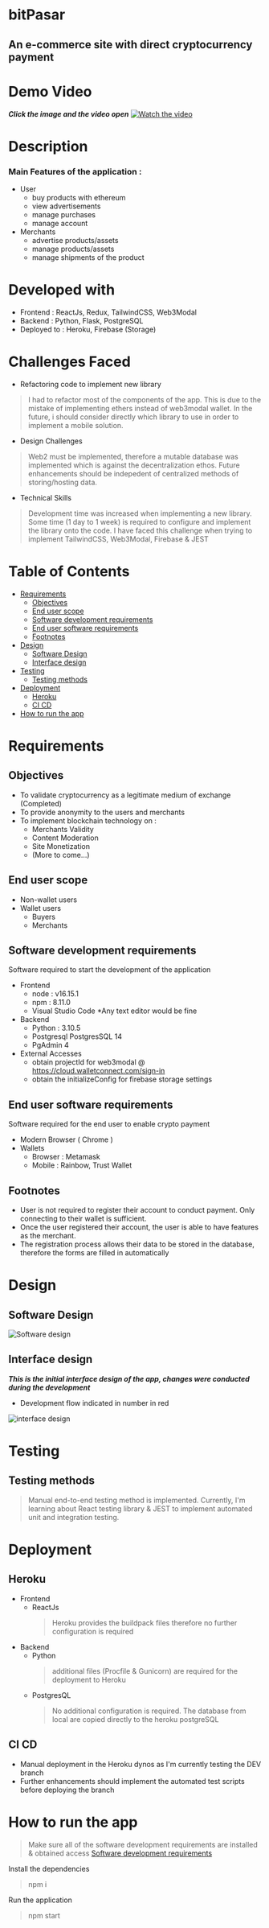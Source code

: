 # bitPasar
## An e-commerce site with direct cryptocurrency payment

# Demo Video
***Click the image and the video open***
[![Watch the video](https://i9.ytimg.com/vi_webp/Ivbu0vCx9CU/sddefault.webp?v=636d4c51&sqp=CLSbtZsG&rs=AOn4CLCyJgu1kfdJLw40lZPZQdcjt7m9OA)](https://youtu.be/Ivbu0vCx9CU)


# Description
### Main Features of the application :
- User
  - buy products with ethereum
  - view advertisements
  - manage purchases
  - manage account
- Merchants 
  - advertise products/assets
  - manage products/assets
  - manage shipments of the product

# Developed with
- Frontend : ReactJs, Redux, TailwindCSS, Web3Modal
- Backend : Python, Flask, PostgreSQL
- Deployed to : Heroku, Firebase (Storage)

# Challenges Faced
- Refactoring code to implement new library
> I had to refactor most of the components of the app. This is due to the mistake of implementing ethers instead of web3modal wallet. In the future, i should consider directly which library to use in order to implement a mobile solution.
- Design Challenges
> Web2 must be implemented, therefore a mutable database was implemented which is against the decentralization ethos. Future enhancements should be indepedent of centralized methods of storing/hosting data. 
- Technical Skills
> Development time was increased when implementing a new library. Some time (1 day to 1 week) is required to configure and implement the library onto the code. I have faced this challenge when trying to implement TailwindCSS, Web3Modal, Firebase & JEST

# Table of Contents
- [Requirements](#requirements)
  * [Objectives](#objectives)
  * [End user scope](#end-user-scope)
  * [Software development requirements](#software-development-requirements)
  * [End user software requirements](#end-user-software-requirements)
  * [Footnotes](#footnotes)
- [Design](#design)
  * [Software Design](#software-design)
  * [Interface design](#interface-design)
- [Testing](#testing)
  * [Testing methods](#testing-methods)
- [Deployment](#deployment)
  * [Heroku](#heroku)
  * [CI CD](#ci-cd)
- [How to run the app](#how-to-run-the-app)

# Requirements
## Objectives
- To validate cryptocurrency as a legitimate medium of exchange (Completed)
- To provide anonymity to the users and merchants
- To implement blockchain technology on :
  - Merchants Validity
  - Content Moderation
  - Site Monetization
  - (More to come...)

## End user scope
  - Non-wallet users
  - Wallet users
    - Buyers
    - Merchants

## Software development requirements
Software required to start the development of the application
- Frontend
  - node : v16.15.1
  - npm :  8.11.0
  - Visual Studio Code *Any text editor would be fine
- Backend
  - Python :  3.10.5
  - Postgresql PostgresSQL 14
  - PgAdmin 4
- External Accesses
  - obtain projectId for web3modal @ https://cloud.walletconnect.com/sign-in
  - obtain the initializeConfig for firebase storage settings

## End user software requirements
Software required for the end user to enable crypto payment
- Modern Browser ( Chrome )
- Wallets
  - Browser : Metamask
  - Mobile : Rainbow, Trust Wallet

## Footnotes 
- User is not required to register their account to conduct payment. Only connecting to their wallet is sufficient.
- Once the user registered their account, the user is able to have features as the merchant.
- The registration process allows their data to be stored in the database, therefore the forms are filled in automatically

# Design
## Software Design
![Software design](https://raw.githubusercontent.com/khairulafiq96/Repo_Media/master/bitPasar/readme/softwaredesign.JPG)

## Interface design
***This is the initial interface design of the app, changes were conducted during the development***
-  Development flow indicated in number in red

![interface design](https://raw.githubusercontent.com/khairulafiq96/Repo_Media/master/bitPasar/readme/uidesign.jpg)


# Testing
## Testing methods
> Manual end-to-end testing method is implemented. Currently, I'm learning about React testing library & JEST to implement automated unit and integration testing.

# Deployment
## Heroku
- Frontend
  - ReactJs
    > Heroku provides the buildpack files therefore no further configuration is required
- Backend
  - Python
     > additional files (Procfile & Gunicorn) are required for the deployment to Heroku
  - PostgresQL
    > No additional configuration is required. The database from local are copied directly to the heroku postgreSQL

## CI CD
- Manual deployment in the Heroku dynos as I'm currently testing the DEV branch
- Further enhancements should implement the automated test scripts before deploying the branch

# How to run the app
> Make sure all of the software development requirements are installed & obtained access [Software development requirements](#software-development-requirements)

Install the dependencies
> npm i

Run the application
> npm start